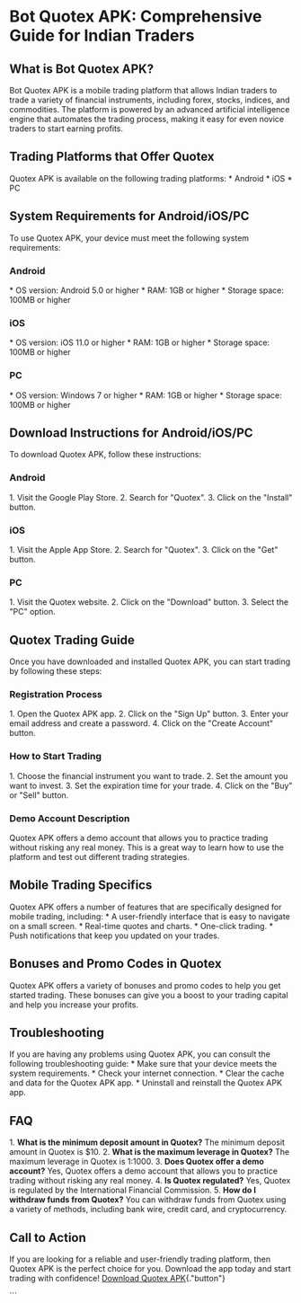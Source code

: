 # Bot Quotex APK: Comprehensive Guide for Indian Traders

## What is Bot Quotex APK?

Bot Quotex APK is a mobile trading platform that allows Indian traders
to trade a variety of financial instruments, including forex, stocks,
indices, and commodities. The platform is powered by an advanced
artificial intelligence engine that automates the trading process,
making it easy for even novice traders to start earning profits.

## Trading Platforms that Offer Quotex

Quotex APK is available on the following trading platforms: \* Android
\* iOS \* PC

## System Requirements for Android/iOS/PC

To use Quotex APK, your device must meet the following system
requirements:

### Android

\* OS version: Android 5.0 or higher \* RAM: 1GB or higher \* Storage
space: 100MB or higher

### iOS

\* OS version: iOS 11.0 or higher \* RAM: 1GB or higher \* Storage
space: 100MB or higher

### PC

\* OS version: Windows 7 or higher \* RAM: 1GB or higher \* Storage
space: 100MB or higher

## Download Instructions for Android/iOS/PC

To download Quotex APK, follow these instructions:

### Android

1\. Visit the Google Play Store. 2. Search for "Quotex". 3. Click
on the "Install" button.

### iOS

1\. Visit the Apple App Store. 2. Search for "Quotex". 3. Click on
the "Get" button.

### PC

1\. Visit the Quotex website. 2. Click on the "Download" button.
3. Select the "PC" option.

## Quotex Trading Guide

Once you have downloaded and installed Quotex APK, you can start trading
by following these steps:

### Registration Process

1\. Open the Quotex APK app. 2. Click on the "Sign Up" button. 3.
Enter your email address and create a password. 4. Click on the
"Create Account" button.

### How to Start Trading

1\. Choose the financial instrument you want to trade. 2. Set the amount
you want to invest. 3. Set the expiration time for your trade. 4. Click
on the "Buy" or "Sell" button.

### Demo Account Description

Quotex APK offers a demo account that allows you to practice trading
without risking any real money. This is a great way to learn how to use
the platform and test out different trading strategies.

## Mobile Trading Specifics

Quotex APK offers a number of features that are specifically designed
for mobile trading, including: \* A user-friendly interface that is easy
to navigate on a small screen. \* Real-time quotes and charts. \*
One-click trading. \* Push notifications that keep you updated on your
trades.

## Bonuses and Promo Codes in Quotex

Quotex APK offers a variety of bonuses and promo codes to help you get
started trading. These bonuses can give you a boost to your trading
capital and help you increase your profits.

## Troubleshooting

If you are having any problems using Quotex APK, you can consult the
following troubleshooting guide: \* Make sure that your device meets the
system requirements. \* Check your internet connection. \* Clear the
cache and data for the Quotex APK app. \* Uninstall and reinstall the
Quotex APK app.

## FAQ

1\. **What is the minimum deposit amount in Quotex?** The minimum
deposit amount in Quotex is \$10. 2. **What is the maximum leverage in
Quotex?** The maximum leverage in Quotex is 1:1000. 3. **Does Quotex
offer a demo account?** Yes, Quotex offers a demo account that allows
you to practice trading without risking any real money. 4. **Is Quotex
regulated?** Yes, Quotex is regulated by the International Financial
Commission. 5. **How do I withdraw funds from Quotex?** You can withdraw
funds from Quotex using a variety of methods, including bank wire,
credit card, and cryptocurrency.

## Call to Action

If you are looking for a reliable and user-friendly trading platform,
then Quotex APK is the perfect choice for you. Download the app today
and start trading with confidence! [Download Quotex
APK](\%22https://traff.sbs/quotexonelink\%22){."button"}

\`\`\`

